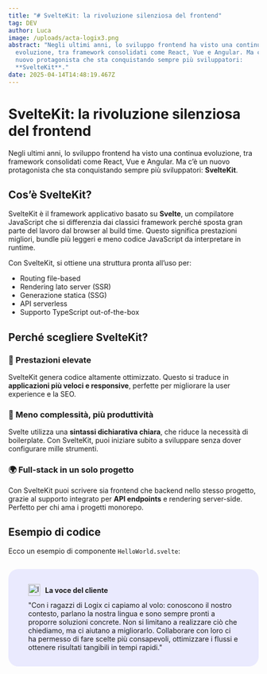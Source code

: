 ```yaml
---
title: "# SvelteKit: la rivoluzione silenziosa del frontend"
tag: DEV
author: Luca
image: /uploads/acta-logix3.png
abstract: "Negli ultimi anni, lo sviluppo frontend ha visto una continua
  evoluzione, tra framework consolidati come React, Vue e Angular. Ma c’è un
  nuovo protagonista che sta conquistando sempre più sviluppatori:
  **SvelteKit**."
date: 2025-04-14T14:48:19.467Z
---
```

# SvelteKit: la rivoluzione silenziosa del frontend

Negli ultimi anni, lo sviluppo frontend ha visto una continua evoluzione, tra framework consolidati come React, Vue e Angular. Ma c’è un nuovo protagonista che sta conquistando sempre più sviluppatori: **SvelteKit**.

## Cos’è SvelteKit?

SvelteKit è il framework applicativo basato su **Svelte**, un compilatore JavaScript che si differenzia dai classici framework perché sposta gran parte del lavoro dal browser al build time. Questo significa prestazioni migliori, bundle più leggeri e meno codice JavaScript da interpretare in runtime.

Con SvelteKit, si ottiene una struttura pronta all’uso per:

* Routing file-based
* Rendering lato server (SSR)
* Generazione statica (SSG)
* API serverless
* Supporto TypeScript out-of-the-box

## Perché scegliere SvelteKit?

### 🚀 Prestazioni elevate

SvelteKit genera codice altamente ottimizzato. Questo si traduce in **applicazioni più veloci e responsive**, perfette per migliorare la user experience e la SEO.

### 🧠 Meno complessità, più produttività

Svelte utilizza una **sintassi dichiarativa chiara**, che riduce la necessità di boilerplate. Con SvelteKit, puoi iniziare subito a sviluppare senza dover configurare mille strumenti.

### 🌍 Full-stack in un solo progetto

Con SvelteKit puoi scrivere sia frontend che backend nello stesso progetto, grazie al supporto integrato per **API endpoints** e rendering server-side. Perfetto per chi ama i progetti monorepo.

## Esempio di codice

Ecco un esempio di componente `HelloWorld.svelte`:

```svelte

```

<div style="
  display: flex;
  padding: 30px 40px;
  flex-direction: column;
  align-items: flex-start;
  gap: 10px;
  align-self: stretch;
  border-radius: 20px;
  background: var(--Indigo-050, #EAEAFE);
">
  <div style="display: flex; align-items: center; gap: 10px;">
    <img src="https://yourdomain.com/path/918e9a4c-03d1-4331-a0a7-0609c2c0710f.png" alt="Icona cliente" style="width: 24px; height: 24px;">
    <strong>La voce del cliente</strong>
  </div>
  <p style="margin: 0;">
    "Con i ragazzi di Logix ci capiamo al volo: conoscono il nostro contesto, parlano la nostra lingua e sono sempre pronti a proporre soluzioni concrete. Non si limitano a realizzare ciò che chiediamo, ma ci aiutano a migliorarlo. Collaborare con loro ci ha permesso di fare scelte più consapevoli, ottimizzare i flussi e ottenere risultati tangibili in tempi rapidi."
  </p>
</div>